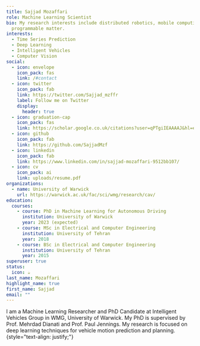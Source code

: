 ```yaml
---
title: Sajjad Mozaffari
role: Machine Learning Scientist
bio: My research interests include distributed robotics, mobile computing and
  programmable matter.
interests:
  - Time Series Prediction
  - Deep Learning
  - Intelligent Vehicles
  - Computer Vision
social:
  - icon: envelope
    icon_pack: fas
    link: /#contact
  - icon: twitter
    icon_pack: fab
    link: https://twitter.com/Sajjad_mzffr
    label: Follow me on Twitter
    display:
      header: true
  - icon: graduation-cap
    icon_pack: fas
    link: https://scholar.google.co.uk/citations?user=qPTgiIEAAAAJ&hl=en&oi=ao
  - icon: github
    icon_pack: fab
    link: https://github.com/SajjadMzf
  - icon: linkedin
    icon_pack: fab
    link: https://www.linkedin.com/in/sajjad-mozaffari-9512bb107/
  - icon: cv
    icon_pack: ai
    link: uploads/resume.pdf
organizations:
  - name: University of Warwick
    url: https://warwick.ac.uk/fac/sci/wmg/research/cav/
education:
  courses:
    - course: PhD in Machine Learning for Autonomous Driving
      institution: University of Warwick
      year: 2023 (expected)
    - course: MSc in Electrical and Computer Engineering
      institution: University of Tehran
      year: 2018
    - course: BSc in Electrical and Computer Engineering
      institution: University of Tehran
      year: 2015
superuser: true
status:
  icon: ☕️
last_name: Mozaffari
highlight_name: true
first_name: Sajjad
email: ""
---
```


I am a Machine Learning Researcher and PhD Candidate at Intelligent Vehicles Group in WMG, University of Warwick. My PhD is supervised by Prof. Mehrdad Dianati and Prof. Paul Jennings. My research is focused on deep learning techniques for vehicle motion prediction and planning. 
{style="text-align: justify;"}
